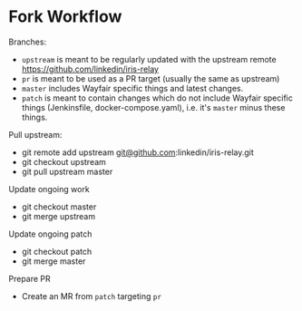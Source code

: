 # Fork Workflow

Branches:

- `upstream` is meant to be regularly updated with the upstream remote https://github.com/linkedin/iris-relay
- `pr` is meant to be used as a PR target (usually the same as upstream)
- `master` includes Wayfair specific things and latest changes.
- `patch` is meant to contain changes which do not include Wayfair specific things (Jenkinsfile, docker-compose.yaml), i.e. it's `master` minus these things.

Pull upstream:

- git remote add upstream git@github.com:linkedin/iris-relay.git
- git checkout upstream
- git pull upstream master

Update ongoing work

- git checkout master
- git merge upstream

Update ongoing patch

- git checkout patch
- git merge master

Prepare PR

- Create an MR from `patch` targeting `pr`
